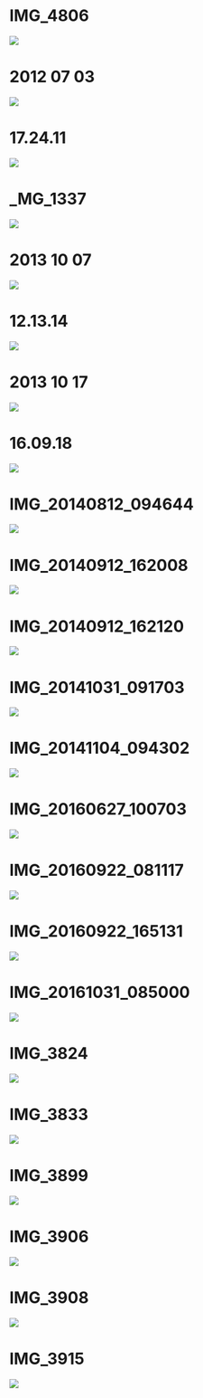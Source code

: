 
# IMG_4806
![](images/IMG_4806.JPG)

# 2012 07 03
![](images/2012-07-03)

# 17.24.11
![](17.24.11.jpg)

# _MG_1337
![](images/_MG_1337.jpg)

# 2013 10 07
![](images/2013-10-07)

# 12.13.14
![](12.13.14.jpg)

# 2013 10 17
![](images/2013-10-17)

# 16.09.18
![](16.09.18.jpg)

# IMG_20140812_094644
![](images/IMG_20140812_094644.jpg)

# IMG_20140912_162008
![](images/IMG_20140912_162008.jpg)

# IMG_20140912_162120
![](images/IMG_20140912_162120.jpg)

# IMG_20141031_091703
![](images/IMG_20141031_091703.jpg)

# IMG_20141104_094302
![](images/IMG_20141104_094302.jpg)

# IMG_20160627_100703
![](images/IMG_20160627_100703.jpg)

# IMG_20160922_081117
![](images/IMG_20160922_081117.jpg)

# IMG_20160922_165131
![](images/IMG_20160922_165131.jpg)

# IMG_20161031_085000
![](images/IMG_20161031_085000.jpg)

# IMG_3824
![](images/IMG_3824.JPG)

# IMG_3833
![](images/IMG_3833.JPG)

# IMG_3899
![](images/IMG_3899.JPG)

# IMG_3906
![](images/IMG_3906.JPG)

# IMG_3908
![](images/IMG_3908.JPG)

# IMG_3915
![](images/IMG_3915.JPG)

